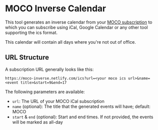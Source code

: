 # MOCO Inverse Calendar

This tool generates an inverse calendar from your [MOCO subscription](https://www.mocoapp.com/blog/219-lassen-sie-sich-die-planung-in-ihrem-persoenlichen-google-kalender-oder-ical-anzeigen) to which you can subscribe using iCal,
Google Calendar or any other tool supporting the ics format.

This calendar will contain all days where you're not out of office.

## URL Structure

A subscription URL generally looks like this:

```
https://moco-inverse.netlify.com/ics?url=<your moco ics url>&name=<event title>&start=9&end=17
```

The following parameters are available:

- `url`: The URL of your MOCO iCal subscription
- `name` (optional): The title that the generated events will have; default: MOCO
- `start` & `end` (optional): Start and end times. If not provided, the events will be marked as all-day